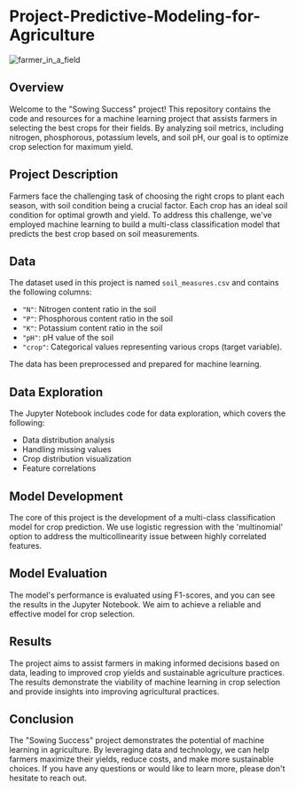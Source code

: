# Project-Predictive-Modeling-for-Agriculture
![farmer_in_a_field](https://github.com/ahmedm-sallam/Project-Predictive-Modeling-for-Agriculture/assets/97572668/a28a2615-1cec-4c5e-8934-3f6c2dbd40ec)

## Overview

Welcome to the "Sowing Success" project! This repository contains the code and resources for a machine learning project that assists farmers in selecting the best crops for their fields. By analyzing soil metrics, including nitrogen, phosphorous, potassium levels, and soil pH, our goal is to optimize crop selection for maximum yield.

## Project Description

Farmers face the challenging task of choosing the right crops to plant each season, with soil condition being a crucial factor. Each crop has an ideal soil condition for optimal growth and yield. To address this challenge, we've employed machine learning to build a multi-class classification model that predicts the best crop based on soil measurements.

## Data

The dataset used in this project is named `soil_measures.csv` and contains the following columns:

- `"N"`: Nitrogen content ratio in the soil
- `"P"`: Phosphorous content ratio in the soil
- `"K"`: Potassium content ratio in the soil
- `"pH"`: pH value of the soil
- `"crop"`: Categorical values representing various crops (target variable).

The data has been preprocessed and prepared for machine learning.

## Data Exploration

The Jupyter Notebook includes code for data exploration, which covers the following:

- Data distribution analysis
- Handling missing values
- Crop distribution visualization
- Feature correlations

## Model Development

The core of this project is the development of a multi-class classification model for crop prediction. We use logistic regression with the 'multinomial' option to address the multicollinearity issue between highly correlated features.

## Model Evaluation

The model's performance is evaluated using F1-scores, and you can see the results in the Jupyter Notebook. We aim to achieve a reliable and effective model for crop selection.

## Results

The project aims to assist farmers in making informed decisions based on data, leading to improved crop yields and sustainable agriculture practices. The results demonstrate the viability of machine learning in crop selection and provide insights into improving agricultural practices.

## Conclusion

The "Sowing Success" project demonstrates the potential of machine learning in agriculture. By leveraging data and technology, we can help farmers maximize their yields, reduce costs, and make more sustainable choices. If you have any questions or would like to learn more, please don't hesitate to reach out.
